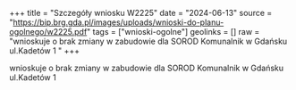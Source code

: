 +++
title = "Szczegóły wniosku W2225"
date = "2024-06-13"
source = "https://bip.brg.gda.pl/images/uploads/wnioski-do-planu-ogolnego/w2225.pdf"
tags = ["wnioski-ogolne"]
geolinks = []
raw = "wnioskuje o brak zmiany w zabudowie dla SOROD Komunalnik w Gdańsku ul.Kadetów 1 "
+++

wnioskuje o brak zmiany w zabudowie dla SOROD Komunalnik w Gdańsku
ul.Kadetów 1



